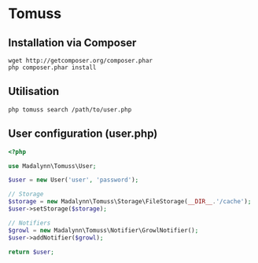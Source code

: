 # Tomuss

## Installation via Composer

```
wget http://getcomposer.org/composer.phar
php composer.phar install
```

## Utilisation

```
php tomuss search /path/to/user.php
```

## User configuration (user.php)

```php
<?php

use Madalynn\Tomuss\User;

$user = new User('user', 'password');

// Storage
$storage = new Madalynn\Tomuss\Storage\FileStorage(__DIR__.'/cache');
$user->setStorage($storage);

// Notifiers
$growl = new Madalynn\Tomuss\Notifier\GrowlNotifier();
$user->addNotifier($growl);

return $user;
```